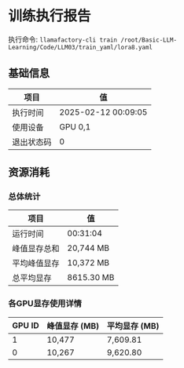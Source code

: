 # 训练执行报告
执行命令: `llamafactory-cli train /root/Basic-LLM-Learning/Code/LLM03/train_yaml/lora8.yaml`
## 基础信息
| 项目        | 值                           |
|-------------|------------------------------|
| 执行时间    | 2025-02-12 00:09:05 |
| 使用设备    | GPU 0,1          |
| 退出状态码  | 0                   |

## 资源消耗
### 总体统计
| 项目             | 值                 |
|------------------|--------------------|
| 运行时间         | 00:31:04           |
| 峰值显存总和     | 20,744 MB          |
| 平均峰值显存     | 10,372 MB          |
| 总平均显存       | 8615.30 MB          |

### 各GPU显存使用详情
| GPU ID | 峰值显存 (MB) | 平均显存 (MB) |
|--------|---------------|---------------|
| 1      |        10,477 |      7,609.81 |
| 0      |        10,267 |      9,620.80 |
